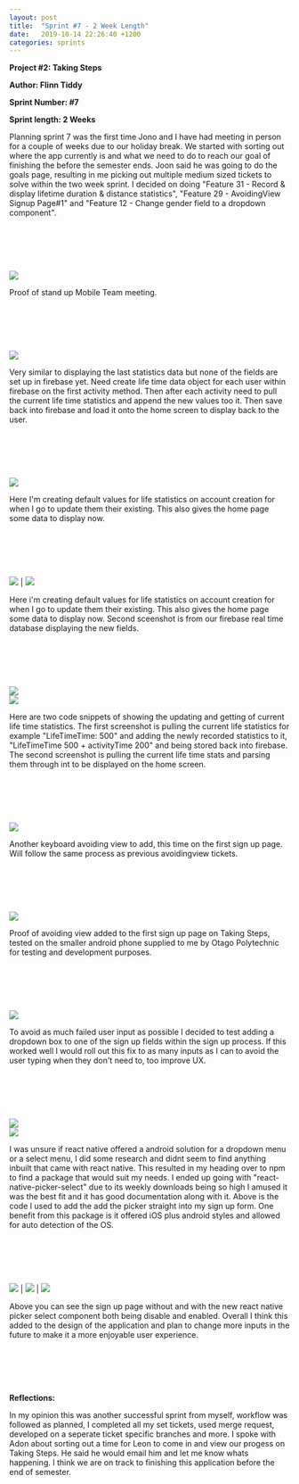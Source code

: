 ```yaml
---
layout: post
title:  "Sprint #7 - 2 Week Length"
date:   2019-10-14 22:26:40 +1200
categories: sprints
---
```


**Project #2: Taking Steps**

**Author: Flinn Tiddy**

**Sprint Number: #7**

**Sprint length: 2 Weeks**

Planning sprint 7 was the first time Jono and I have had meeting in person for a couple of weeks due to our holiday break. We started with sorting out where the app currently is and what we need to do to reach our 
goal of finishing the before the semester ends. Joon said he was going to do the goals page, resulting in me picking out multiple medium sized tickets to solve within the two week sprint. I decided on doing "Feature 31 - Record & display lifetime duration & distance statistics", "Feature 29 - AvoidingView Signup Page#1" and "Feature 12 - Change gender field to a dropdown component".

<br/><br/>
<br/><br/>

![](/assets/standup4.jpg)

Proof of stand up Mobile Team meeting.

<br/><br/>
<br/><br/>

![](/assets/feature31.jpg)

Very similar to displaying the last statistics data but none of the fields are set up in firebase yet. Need create life time data object for each user within firebase on the first activity method. Then after each activity need to pull the current life time statistics and append the new values too it. Then save back into firebase and load it onto the home screen to display back to the user. 

<br/><br/>
<br/><br/>

![](/assets/setlife.jpg)

Here I'm creating default values for life statistics on account creation for when I go to update them their existing. This also gives the home page some data to display now.

<br/><br/>
<br/><br/>

![](/assets/setlife.jpg) | ![](/assets/firebaselifetime.jpg)

Here i'm creating default values for life statistics on account creation for when I go to update them their existing. This also gives the home page some data to display now. Second sceenshot is from our firebase real time database displaying the new fields.

<br/><br/>
<br/><br/>

![](/assets/updatingtotalcode.jpg)<br>
![](/assets/currentotalcode.jpg)

Here are two code snippets of showing the updating and getting of current life time statistics. The first screenshot is pulling the current life statistics for example "LifeTimeTime: 500" and adding the newly recorded statistics to it, "LifeTimeTime 500 + activityTime 200" and being stored back into firebase. The second screenshot is pulling the current life time stats and parsing them through int to be displayed on the home screen.

<br/><br/>
<br/><br/>

![](/assets/Feature29.jpg)

Another keyboard avoiding view to add, this time on the first sign up page. Will follow the same process as previous avoidingview tickets.

<br/><br/>
<br/><br/>

![](/assets/avoidingsignup1.jpg)

Proof of avoiding view added to the first sign up page on Taking Steps, tested on the smaller android phone supplied to me by Otago Polytechnic for testing and development purposes.

<br/><br/>
<br/><br/>


![](/assets/feature12.jpg)

To avoid as much failed user input as possible I decided to test adding a dropdown box to one of the sign up fields within the sign up process. If this worked well I would roll out this fix to as many inputs as I can to avoid the user typing when they don't need to, too improve UX.

<br/><br/>
<br/><br/>

![](/assets/package.jpg)<br>
![](/assets/pickercode.jpg)

I was unsure if react native offered a android solution for a dropdown menu or a select menu, I did some research and didnt seem to find anything inbuilt that came with react native. This resulted in my heading over to npm to find a package that would suit my needs. I ended up going with "react-native-picker-select" due to its weekly downloads being so high I amused it was the best fit and it has good documentation along with it.
Above is the code I used to add the add the picker straight into my sign up form. One benefit from this package is it offered iOS plus android styles and allowed for auto detection of the OS.

<br/><br/>
<br/><br/>

![](/assets/old.jpg) | ![](/assets/withoutpop.jpg) | ![](/assets/withpop.jpg)

Above you can see the sign up page without and with the new react native picker select component both being disable and enabled. Overall I think this added to the design of the application and plan to change more inputs in the future to make it a more enjoyable user experience.


<br/><br/>
<br/><br/>

**Reflections:**

In my opinion this was another successful sprint from myself, workflow was followed as planned, I completed all my set tickets, used merge request, developed on a seperate ticket specific branches and more. I spoke with Adon about sorting out a time for Leon to come in and view our progess on Taking Steps. He said he would email him and let me know whats happening. I think we are on track to finishing this application before the end of semester.


